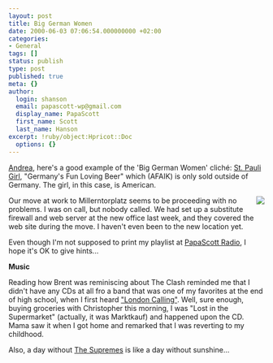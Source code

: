 ```yaml
---
layout: post
title: Big German Women
date: 2000-06-03 07:06:54.000000000 +02:00
categories:
- General
tags: []
status: publish
type: post
published: true
meta: {}
author:
  login: shanson
  email: papascott-wp@gmail.com
  display_name: PapaScott
  first_name: Scott
  last_name: Hanson
excerpt: !ruby/object:Hpricot::Doc
  options: {}
---
```

<p><a href="http://andrea.editthispage.com/">Andrea</a>, here's a good example of the 'Big German Women' cliché: <a href="http://www.stpauligirl.com/main.htm">St. Pauli Girl</a>, "Germany's Fun Loving Beer" which (AFAIK) is only sold outside of Germany. The girl, in this case, is American.</p>
<p><img src="/images/mausnews/mtp.jpg" align="right" />Our move at work to Millerntorplatz seems to be proceeding with no problems. I was on call, but nobody called. We had set up a substitute firewall and web server at the new office last week, and they covered the web site during the move. I haven't even been to the new location yet. </p>
<p>Even though I'm not supposed to print my playlist at <a href="http://www.live365.com/cgi-bin/directory.cgi?genre=search&searchdesc=papascott&autostart=papascott">PapaScott Radio</a>, I hope it's OK to give hints...</p>
<p><b>Music</b></p>
<p>Reading how Brent was reminiscing about The Clash reminded me that I didn't have any CDs at all fro a band that was one of my favorites at the end of high school, when I first heard <a href="http://music.barnesandnoble.com/search/product.asp?ean=74646388525">"London Calling"</a>. Well, sure enough, buying groceries with Christopher this morning, I was "Lost in the Supermarket" (actually, it was Marktkauf) and happened upon the CD. Mama saw it when I got home and remarked that I was reverting to my childhood.</p>
<p>Also, a day without <a href="http://music.barnesandnoble.com/search/product.asp?ean=731453082724">The Supremes</a> is like a day without sunshine...</p>
